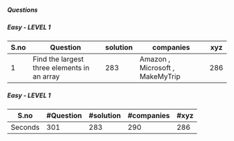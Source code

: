 ##### Questions

##### Easy - LEVEL 1
S.no | Question | solution | companies | xyz
--- | --- | --- | --- |--- 
1 | Find the largest three elements in an array | 283 | Amazon , Microsoft , MakeMyTrip | 286


##### Easy - LEVEL 1
S.no | #Question | #solution | #companies | #xyz 
--- | --- | --- | --- |--- 
Seconds | 301 | 283 | 290 | 286 